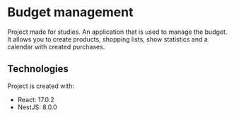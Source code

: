 # Budget management

Project made for studies. An application that is used to manage the budget. It allows you to create products, shopping lists, show statistics and a calendar with created purchases.
	
## Technologies
Project is created with:
* React: 17.0.2
* NestJS: 8.0.0
